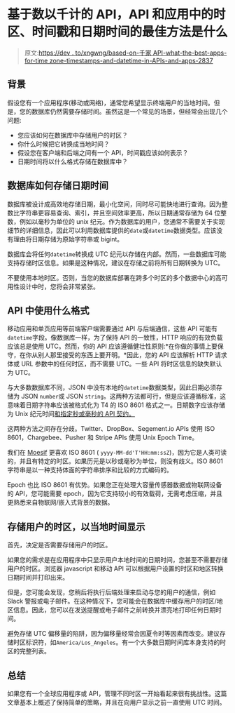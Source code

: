 # 基于数以千计的 API，API 和应用中的时区、时间戳和日期时间的最佳方法是什么

> 原文:[https://dev . to/xngwng/based-on-千家 API-what-the-best-apps-for-time zone-timestamps-and-datetime-in-APIs-and-apps-2837](https://dev.to/xngwng/based-on-thousands-of-apis-what-is-the-best-approaches-for-timezone-timestamps-and-datetime-in-apis-and-apps-2837)

## 背景

假设您有一个应用程序(移动或网络)，通常您希望显示终端用户的当地时间。但是，您的数据库仍然需要存储时间。虽然这是一个常见的场景，但经常会出现几个问题:

*   您应该如何在数据库中存储用户的时区？
*   你什么时候把它转换成当地时间？
*   假设您在客户端和后端之间有一个 API，时间戳应该如何表示？
*   日期时间将以什么格式存储在数据库中？

## 数据库如何存储日期时间

数据库被设计成高效地存储日期，最小化空间，同时尽可能快地进行查询。因为整数比字符串更容易查询、索引，并且空间效率更高，所以日期通常存储为 64 位整数，例如以毫秒为单位的 unix 纪元。作为数据库的用户，您通常不需要关于实现细节的详细信息，因此可以利用数据库提供的`date`或`datetime`数据类型。应该没有理由将日期存储为原始字符串或 bigint。

数据库会将任何`datetime`转换成 UTC 纪元以存储在内部。然而，一些数据库可能支持存储时区信息。如果是这种情况，建议在存储之前将所有日期转换为 UTC。

不要使用本地时区。否则，当您的数据库部署在跨多个时区的多个数据中心的高可用性设计中时，您将会非常紧张。

## API 中使用什么格式

移动应用和单页应用等前端客户端需要通过 API 与后端通信，这些 API 可能有`datetime`字段。像数据库一样，为了保持 API 的一致性，HTTP 响应的有效负载应该总是使用 UTC。然而，你的 API 应该遵循健壮性原则:*在你做的事情上要保守，在你从别人那里接受的东西上要开明。*因此，您的 API 应该解析 HTTP 请求体或 URL 参数中的任何时区，而不需要 UTC。一些 API 将时区信息的缺失默认为 UTC。

与大多数数据库不同，JSON 中没有本地的`datetime`数据类型，因此日期必须存储为 JSON `number`或 JSON `string`。这两种方法都可行，但是应该遵循标准，这意味着日期字符串应该被格式化为 T4 的 ISO 8601 格式之一。日期数字应该存储为 Unix 纪元时间[和指定秒或毫秒的 API 契约。](https://en.wikipedia.org/wiki/Unix_time)

这两种方法之间存在分歧。Twitter、DropBox、Segement.io APIs 使用 ISO 8601，Chargebee、Pusher 和 Stripe APIs 使用 Unix Epoch Time。

我们在 [Moesif](https://www.moesif.com) 更喜欢 ISO 8601 ( `yyyy-MM-dd'T'HH:mm:ssZ`)，因为它是人类可读的，并且有特定的时区。如果历元是以秒或毫秒为单位，则没有歧义。ISO 8601 字符串是以一种支持体面的字符串排序和比较的方式编码的。

Epoch 也比 ISO 8601 有优势。如果您正在处理大容量传感器数据或物联网设备的 API，您可能需要 epoch，因为它支持较小的有效载荷，无需考虑压缩，并且更熟悉来自物联网/嵌入式背景的数据。

## 存储用户的时区，以当地时间显示

首先，决定是否需要存储用户的时区。

如果您的需求是在应用程序中只显示用户本地时间的日期时间，您甚至不需要存储用户的时区。浏览器 javascript 和移动 API 可以根据用户设置的时区和地区转换日期时间并打印出来。

但是，您可能会发现，您稍后将执行后端处理来启动与您的用户的通信，例如 Slack 警报或电子邮件。在这种情况下，您可能会在数据库中缓存用户的时区/地区信息。因此，您可以在发送提醒或电子邮件之前转换并漂亮地打印任何日期时间。

避免存储 UTC 偏移量的陷阱，因为偏移量经常会因夏令时等因素而改变。建议存储时区标识符，如`America/Los_Angeles`。有一个大多数日期时间库本身支持的时区的完整列表。

## 总结

如果您有一个全球应用程序或 API，管理不同时区一开始看起来很有挑战性。这篇文章基本上概述了保持简单的策略，并且在向用户显示之前一直使用 UTC 时间。